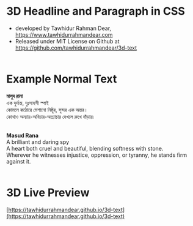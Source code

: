 # 3D Headline and Paragraph in CSS <br>
* developed by Tawhidur Rahman Dear, https://www.tawhidurrahmandear.com <br>
* Released under MIT License on Github at https://github.com/tawhidurrahmandear/3d-text <br><br>

# Example Normal Text <br>

**মাসুদ রানা**
<br>
এক দুর্দান্ত, দুঃসাহসী স্পাই <br>
কোমলে কঠোরে মেশানো নিষ্ঠুর, সুন্দর এক অন্তর। <br>
কোথাও অন্যায়-অবিচার-অত্যাচার দেখলে রুখে দাঁড়ায়৷ <br> <br>

**Masud Rana**
 <br>
A brilliant and daring spy <br>
A heart both cruel and beautiful, blending softness with stone. <br>
Wherever he witnesses injustice, oppression, or tyranny, he stands firm against it. <br><br>

# 3D Live Preview 
[https://tawhidurrahmandear.github.io/3d-text](https://tawhidurrahmandear.github.io/3d-text)
